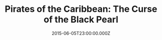 ---
title: "Pirates of the Caribbean: The Curse of the Black Pearl"
year: 2003
date: 2015-06-05T23:00:00.000Z
permalink: /almanac/movies/2015-06-06-pirates-of-the-caribbean-the-curse-of-the-black-pearl/index.html
rating: 3
tmdbid: 22
---